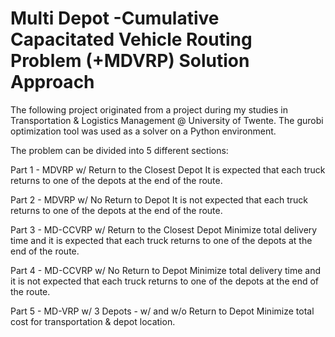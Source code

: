 # Multi Depot -Cumulative Capacitated Vehicle Routing Problem (+MDVRP) Solution Approach

The following project originated from a project during my studies in Transportation & Logistics Management @ University of Twente. The gurobi optimization tool was used as a solver on a Python environment.

The problem can be divided into 5 different sections:

Part 1 - MDVRP w/ Return to the Closest Depot
It is expected that each truck returns to one of the depots at the end of the route.

Part 2 - MDVRP w/ No Return to Depot
It is not expected that each truck returns to one of the depots at the end of the route.

Part 3 - MD-CCVRP w/ Return to the Closest Depot
Minimize total delivery time and it is expected that each truck returns to one of the depots at the end of the route.

Part 4 - MD-CCVRP w/ No Return to Depot
Minimize total delivery time and it is not expected that each truck returns to one of the depots at the end of the route.

Part 5 - MD-VRP w/ 3 Depots - w/ and w/o Return to Depot
Minimize total cost for transportation & depot location.
